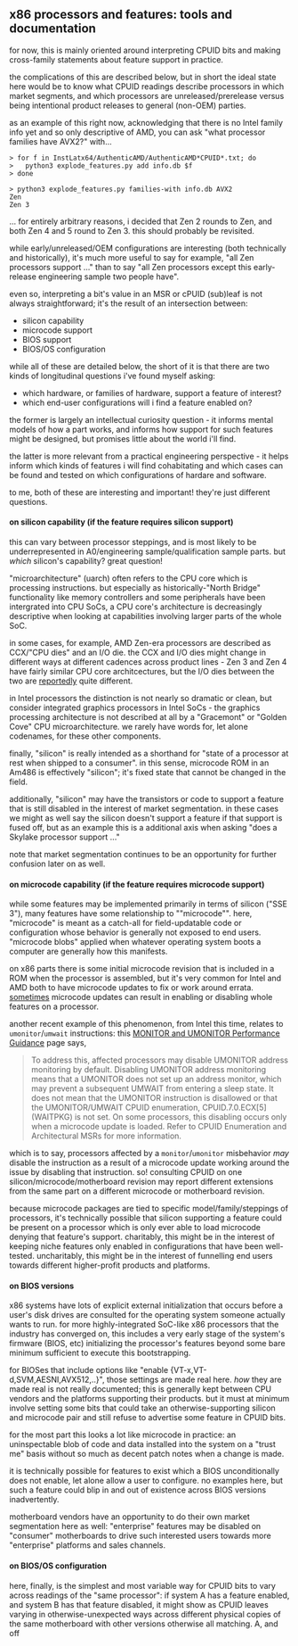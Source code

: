 ## x86 processors and features: tools and documentation

for now, this is mainly oriented around interpreting CPUID bits and making
cross-family statements about feature support in practice.

the complications of this are described below, but in short the ideal state here
would be to know what CPUID readings describe processors in which market
segments, and which processors are unreleased/prerelease versus being
intentional product releases to general (non-OEM) parties.

as an example of this right now, acknowledging that there is no Intel family
info yet and so only descriptive of AMD, you can ask "what processor families
have AVX2?" with...
```
> for f in InstLatx64/AuthenticAMD/AuthenticAMD*CPUID*.txt; do
>   python3 explode_features.py add info.db $f
> done

> python3 explode_features.py families-with info.db AVX2
Zen
Zen 3
```

... for entirely arbitrary reasons, i decided that Zen 2 rounds to Zen, and both Zen 4 and 5 round to Zen 3. this should probably be revisited.

while early/unreleased/OEM configurations are interesting (both technically and
historically), it's much more useful to say for example, "all Zen processors
support ..." than to say "all Zen processors except this early-release
engineering sample two people have".

even so, interpreting a bit's value in an MSR or cPUID (sub)leaf is not always
straightforward; it's the result of an intersection between:

* silicon capability
* microcode support
* BIOS support
* BIOS/OS configuration

while all of these are detailed below, the short of it is that there are two
kinds of longitudinal questions i've found myself asking:

* which hardware, or families of hardware, support a feature of interest?
* which end-user configurations will i find a feature enabled on?

the former is largely an intellectual curiosity question - it informs mental
models of how a part works, and informs how support for such features might be
designed, but promises little about the world i'll find.

the latter is more relevant from a practical engineering perspective - it helps
inform which kinds of features i will find cohabitating and which cases can be
found and tested on which configurations of hardare and software.

to me, both of these are interesting and important! they're just different
questions.

#### on silicon capability (if the feature requires silicon support)

this can vary between processor steppings, and is most likely to be
underrepresented in A0/engineering sample/qualification sample parts. but
*which* silicon's capability? great question!

"microarchitecture" (uarch) often refers to the CPU core which is
processing instructions. but especially as historically-"North Bridge"
functionality like memory controllers and some peripherals have been
intergrated into CPU SoCs, a CPU core's architecture is decreasingly
descriptive when looking at capabilities involving larger parts of the
whole SoC.

in some cases, for example, AMD Zen-era processors are described as
CCX/"CPU dies" and an I/O die. the CCX and I/O dies might change in
different ways at different cadences across product lines - Zen 3 and Zen
4 have fairly similar CPU core architcectures, but the I/O dies between
the two are
[reportedly](https://www.anandtech.com/show/17585/amd-zen-4-ryzen-9-7950x-and-ryzen-5-7600x-review-retaking-the-high-end/6)
quite different.

in Intel processors the distinction is not nearly so dramatic or clean,
but consider integrated graphics processors in Intel SoCs - the graphics
processing architecture is not described at all by a "Gracemont" or
"Golden Cove" CPU microarchitecture. we rarely have words for, let alone
codenames, for these other components.

finally, "silicon" is really intended as a shorthand for "state of a processor
at rest when shipped to a consumer". in this sense, microcode ROM in an Am486 is
effectively "silicon"; it's fixed state that cannot be changed in the field.

additionally, "silicon" may have the transistors or code to support a feature
that is still disabled in the interest of market segmentation. in these cases we
might as well say the silicon doesn't support a feature if that support is fused
off, but as an example this is a additional axis when asking "does a Skylake
processor support ..."

note that market segmentation continues to be an opportunity for further
confusion later on as well.

#### on microcode capability (if the feature requires microcode support)

while some features may be implemented primarily in terms of silicon ("SSE 3"),
many features have some relationship to ""microcode"". here, "microcode" is
meant as a catch-all for field-updatable code or configuration whose behavior is
generally not exposed to end users. "microcode blobs" applied when whatever
operating system boots a computer are generally how this manifests.

on x86 parts there is some initial microcode revision that is included in a ROM
when the processor is assembled, but it's very common for Intel and AMD both to
have microcode updates to fix or work around errata.
[sometimes](https://www.techpowerup.com/329386/amd-quietly-disables-zen-4s-loop-buffer-feature-without-performance-penalty)
microcode updates can result in enabling or disabling whole features on a
processor.

another recent example of this phenomenon, from Intel this time, relates to
`umonitor`/`umwait` instructions: this [MONITOR and UMONITOR Performance
Guidance](https://www.intel.com/content/www/us/en/developer/articles/technical/software-security-guidance/technical-documentation/monitor-umonitor-performance-guidance.html)
page says,

> To address this, affected processors may disable UMONITOR address monitoring
> by default. Disabling UMONITOR address monitoring means that a UMONITOR does
> not set up an address monitor, which may prevent a subsequent UMWAIT from
> entering a sleep state. It does not mean that the UMONITOR instruction is
> disallowed or that the UMONITOR/UMWAIT CPUID enumeration, CPUID.7.0.ECX[5]
> (WAITPKG) is not set. On some processors, this disabling occurs only when a
> microcode update is loaded. Refer to CPUID Enumeration and Architectural MSRs
> for more information.

which is to say, processors affected by a `monitor`/`umonitor` misbehavior _may_
disable the instruction as a result of a microcode update working around the
issue by disabling that instruction. so! consulting CPUID on one
silicon/microcode/motherboard revision may report different extensions from the
same part on a different microcode or motherboard revision.

because microcode packages are tied to specific model/family/steppings of
processors, it's technically possible that silicon supporting a feature could be
present on a processor which is only ever able to load microcode denying that
feature's support. charitably, this might be in the interest of keeping niche
features only enabled in configurations that have been well-tested.
uncharitably, this might be in the interest of funnelling end users towards
different higher-profit products and platforms.

#### on BIOS versions

x86 systems have lots of explicit external initialization that occurs before a
user's disk drives are consulted for the operating system someone actually wants
to run. for more highly-integrated SoC-like x86 processors that the industry has
converged on, this includes a very early stage of the system's firmware (BIOS,
etc) initializing the processor's features beyond some bare minimum sufficient
to execute this bootstrapping.

for BIOSes that include options like "enable {VT-x,VT-d,SVM,AESNI,AVX512,..}",
those settings are made real here. *how* they are made real is not really
documented; this is generally kept between CPU vendors and the platforms
supporting their products. but it must at minimum involve setting some bits that
could take an otherwise-supporting silicon and microcode pair and still refuse
to advertise some feature in CPUID bits.

for the most part this looks a lot like microcode in practice: an uninspectable
blob of code and data installed into the system on a "trust me" basis without so
much as decent patch notes when a change is made.

it is technically possible for features to exist which a BIOS unconditionally
does not enable, let alone allow a user to configure. no examples here, but such
a feature could blip in and out of existence across BIOS versions inadvertently.

motherboard vendors have an opportunity to do their own market segmentation here
as well: "enterprise" features may be disabled on "consumer" motherboards to
drive such interested users towards more "enterprise" platforms and sales
channels.

#### on BIOS/OS configuration

here, finally, is the simplest and most variable way for CPUID bits to vary
across readings of the "same processor": if system A has a feature enabled, and
system B has that feature disabled, it might show as CPUID leaves varying in
otherwise-unexpected ways across different physical copies of the same
motherboard with other versions otherwise all matching.
A, and off 
